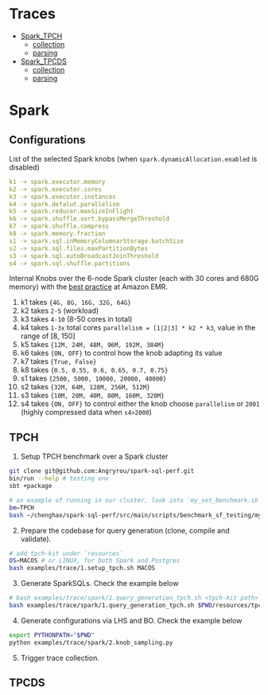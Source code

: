 Traces
======

<!--ts-->
   * [Spark_TPCH](#spark_tpch)
     * [collection](#collection)
     * [parsing](#parsing)
   * [Spark_TPCDS](#spark_tpch)
     * [collection](#collection)
     * [parsing](#parsing)
<!--te-->

Spark
=====

Configurations
--------------

List of the selected Spark knobs (when `spark.dynamicAllocation.enabled` is disabled)
```yaml
k1 -> spark.executor.memory
k2 -> spark.executor.cores
k3 -> spark.executor.instances
k4 -> spark.defalut.parallelism
k5 -> spark.reducer.maxSizeInFlight
k6 -> spark.shuffle.sort.bypassMergeThreshold
k7 -> spark.shuffle.compress
k8 -> spark.memory.fraction
s1 -> spark.sql.inMemoryColumnarStorage.batchSize
s2 -> spark.sql.files.maxPartitionBytes
s3 -> spark.sql.autoBroadcastJoinThreshold
s4 -> spark.sql.shuffle.partitions
```

Internal Knobs over the 6-node Spark cluster (each with 30 cores and 680G memory) with the [best practice][1] at Amazon EMR.

1. k1 takes `{4G, 8G, 16G, 32G, 64G}`
2. k2 takes `2-5` (workload)
3. k3 takes `4-10` (8-50 cores in total)
4. k4 takes `1-3x` total cores `parallelism = [1|2|3] * k2 * k3`, value in the range of [8, 150]
5. k5 takes `{12M, 24M, 48M, 96M, 192M, 384M}`
6. k6 takes `{ON, OFF}` to control how the knob adapting its value 
7. k7 takes `{True, False}`
8. k8 takes `{0.5, 0.55, 0.6, 0.65, 0.7, 0.75}`
9. s1 takes `{2500, 5000, 10000, 20000, 40000}`
10. s2 takes `{32M, 64M, 128M, 256M, 512M}`
11. s3 takes `{10M, 20M, 40M, 80M, 160M, 320M}`
12. s4 takes `{ON, OFF}` to control either the knob choose `parallelism` or `2001` (highly compressed data when `s4>2000`)

[1]: https://aws.amazon.com/blogs/big-data/best-practices-for-successfully-managing-memory-for-apache-spark-applications-on-amazon-emr/
[2]: https://spoddutur.github.io/spark-notes/distribution_of_executors_cores_and_memory_for_spark_application.html

TPCH
----
1. Setup TPCH benchmark over a Spark cluster
```bash
git clone git@github.com:Angryrou/spark-sql-perf.git
bin/run --help # testing env
sbt +package

# an example of running in our cluster, look into `my_set_benchmark.sh` for more details
bm=TPCH
bash ~/chenghao/spark-sql-perf/src/main/scripts/benchmark_sf_testing/my_set_benchmark.sh TPCH 100
```

2. Prepare the codebase for query generation (clone, compile and validate).
```bash
# add tpch-kit under `resources`
OS=MACOS # or LINUX, for both Spark and Postgres
bash examples/trace/1.setup_tpch.sh MACOS
```

3. Generate SparkSQLs. Check the example below
```bash
# bash examples/trace/spark/1.query_generation_tpch.sh <tpch-kit path> <query-out path> <#queries per template> <SF-100 by default>
bash examples/trace/spark/1.query_generation_tpch.sh $PWD/resources/tpch-kit $PWD/resources/tpch-kit/spark-sqls 3  
```

4. Generate configurations via LHS and BO. Check the example below 
```bash
export PYTHONPATH="$PWD"
python examples/trace/spark/2.knob_sampling.py
```

5. Trigger trace collection.

TPCDS
-----     